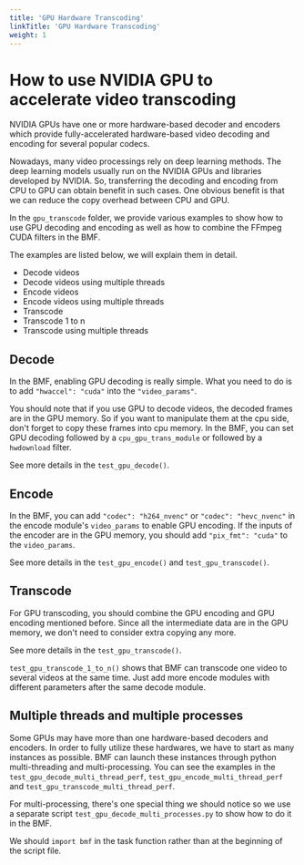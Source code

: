```yaml
---
title: 'GPU Hardware Transcoding'
linkTitle: 'GPU Hardware Transcoding'
weight: 1
---
```


# How to use NVIDIA GPU to accelerate video transcoding

NVIDIA GPUs have one or more hardware-based decoder and encoders which provide fully-accelerated hardware-based video decoding and encoding for several popular codecs.

Nowadays, many video processings rely on deep learning methods. The deep learning models usually run on the NVIDIA GPUs and libraries developed by NVIDIA. So, transferring the decoding and encoding from CPU to GPU can obtain benefit in such cases. One obvious benefit is that we can reduce the copy overhead between CPU and GPU.

In the `gpu_transcode` folder, we provide various examples to show how to use GPU decoding and encoding as well as how to combine the FFmpeg CUDA filters in the BMF.

The examples are listed below, we will explain them in detail.

- Decode videos
- Decode videos using multiple threads
- Encode videos
- Encode videos using multiple threads
- Transcode
- Transcode 1 to n
- Transcode using multiple threads

## Decode

In the BMF, enabling GPU decoding is really simple. What you need to do is to add `"hwaccel": "cuda"` into the `"video_params"`.

You should note that if you use GPU to decode videos, the decoded frames are in the GPU memory. So if you want to manipulate them at the cpu side, don't forget to copy these frames into cpu memory. In the BMF, you can set GPU decoding followed by a `cpu_gpu_trans_module` or followed by a `hwdownload` filter.

See more details in the `test_gpu_decode()`.

## Encode

In the BMF, you can add `"codec": "h264_nvenc"` or `"codec": "hevc_nvenc"` in the encode module's `video_params` to enable GPU encoding. If the inputs of the encoder are in the GPU memory, you should add `"pix_fmt": "cuda"` to the `video_params`.

See more details in the `test_gpu_encode()` and `test_gpu_transcode()`.

## Transcode

For GPU transcoding, you should combine the GPU encoding and GPU encoding mentioned before. Since all the intermediate data are in the GPU memory, we don't need to consider extra copying any more.

See more details in the `test_gpu_transcode()`.

`test_gpu_transcode_1_to_n()` shows that BMF can transcode one video to several videos at the same time. Just add more encode modules with different parameters after the same decode module.

## Multiple threads and multiple processes

Some GPUs may have more than one hardware-based decoders and encoders. In order to fully utilize these hardwares, we have to start as many instances as possible. BMF can launch these instances through python multi-threading and multi-processing. You can see the examples in the `test_gpu_decode_multi_thread_perf`, `test_gpu_encode_multi_thread_perf` and `test_gpu_transcode_multi_thread_perf`.

For multi-processing, there's one special thing we should notice so we use a separate script `test_gpu_decode_multi_processes.py` to show how to do it in the BMF. 

We should `import bmf` in the task function rather than at the beginning of the script file. 